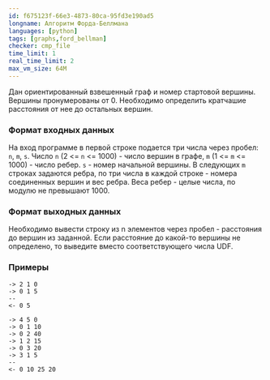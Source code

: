 ```yaml
---
id: f675123f-66e3-4873-80ca-95fd3e190ad5
longname: Алгоритм Форда-Беллмана
languages: [python]
tags: [graphs,ford_bellman]
checker: cmp_file
time_limit: 1
real_time_limit: 2
max_vm_size: 64M
---
```



Дан ориентированный взвешенный граф и номер стартовой вершины. Вершины пронумерованы от 0. Необходимо определить кратчашие расстояния от нее до остальных вершин.  

### Формат входных данных

На вход программе в первой строке подается три числа через пробел: `n`, `m`, `s`. 
Число `n` (2 <= `n` <= 1000) - число вершин в графе, `m` (1 <= `m` <= 1000) - число ребер. `s` - номер начальной вершины.
В следующих `m` строках задаются ребра, по три числа в каждой строке - номера соединенных вершин и вес ребра. Веса ребер - целые числа, по модулю не превышают 1000.

### Формат выходных данных

Необходимо вывести строку из n элементов через пробел - расстояния до вершин из заданной. Если расстояние до какой-то вершины не определено, то выведите вместо соответствующего числа UDF.

### Примеры

```
-> 2 1 0
-> 0 1 5
--
<- 0 5
```

```
-> 4 5 0
-> 0 1 10
-> 0 2 40
-> 1 2 15
-> 0 3 20
-> 3 1 5
--
<- 0 10 25 20
```
